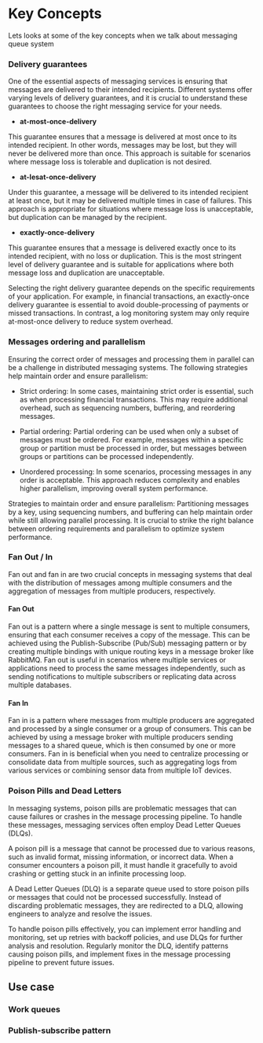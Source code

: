 # Key Concepts

Lets looks at some of the key concepts when we talk about messaging queue system


### Delivery guarantees			

One of the essential aspects of messaging services is ensuring that messages are delivered to their intended recipients. Different systems offer varying levels of delivery guarantees, and it is crucial to understand these guarantees to choose the right messaging service for your needs.

*   **at-most-once-delivery**

This guarantee ensures that a message is delivered at most once to its intended recipient. In other words, messages may be lost, but they will never be delivered more than once. This approach is suitable for scenarios where message loss is tolerable and duplication is not desired.

*   **at-lesat-once-delivery**

Under this guarantee, a message will be delivered to its intended recipient at least once, but it may be delivered multiple times in case of failures. This approach is appropriate for situations where message loss is unacceptable, but duplication can be managed by the recipient.

*   **exactly-once-delivery**

This guarantee ensures that a message is delivered exactly once to its intended recipient, with no loss or duplication. This is the most stringent level of delivery guarantee and is suitable for applications where both message loss and duplication are unacceptable.

Selecting the right delivery guarantee depends on the specific requirements of your application. For example, in financial transactions, an exactly-once delivery guarantee is essential to avoid double-processing of payments or missed transactions. In contrast, a log monitoring system may only require at-most-once delivery to reduce system overhead.


### Messages ordering and parallelism

Ensuring the correct order of messages and processing them in parallel can be a challenge in distributed messaging systems. The following strategies help maintain order and ensure parallelism:

* Strict ordering:
In some cases, maintaining strict order is essential, such as when processing financial transactions. This may require additional overhead, such as sequencing numbers, buffering, and reordering messages.

* Partial ordering:
Partial ordering can be used when only a subset of messages must be ordered. For example, messages within a specific group or partition must be processed in order, but messages between groups or partitions can be processed independently.

* Unordered processing:
In some scenarios, processing messages in any order is acceptable. This approach reduces complexity and enables higher parallelism, improving overall system performance.

Strategies to maintain order and ensure parallelism:
Partitioning messages by a key, using sequencing numbers, and buffering can help maintain order while still allowing parallel processing. It is crucial to strike the right balance between ordering requirements and parallelism to optimize system performance.



### Fan Out / In
Fan out and fan in are two crucial concepts in messaging systems that deal with the distribution of messages among multiple consumers and the aggregation of messages from multiple producers, respectively.

#### Fan Out
Fan out is a pattern where a single message is sent to multiple consumers, ensuring that each consumer receives a copy of the message. This can be achieved using the Publish-Subscribe (Pub/Sub) messaging pattern or by creating multiple bindings with unique routing keys in a message broker like RabbitMQ. Fan out is useful in scenarios where multiple services or applications need to process the same messages independently, such as sending notifications to multiple subscribers or replicating data across multiple databases.

#### Fan In
Fan in is a pattern where messages from multiple producers are aggregated and processed by a single consumer or a group of consumers. This can be achieved by using a message broker with multiple producers sending messages to a shared queue, which is then consumed by one or more consumers. Fan in is beneficial when you need to centralize processing or consolidate data from multiple sources, such as aggregating logs from various services or combining sensor data from multiple IoT devices.


### Poison Pills and Dead Letters
In messaging systems, poison pills are problematic messages that can cause failures or crashes in the message processing pipeline. To handle these messages, messaging services often employ Dead Letter Queues (DLQs).

A poison pill is a message that cannot be processed due to various reasons, such as invalid format, missing information, or incorrect data. When a consumer encounters a poison pill, it must handle it gracefully to avoid crashing or getting stuck in an infinite processing loop.

A Dead Letter Queues (DLQ) is a separate queue used to store poison pills or messages that could not be processed successfully. Instead of discarding problematic messages, they are redirected to a DLQ, allowing engineers to analyze and resolve the issues.

To handle poison pills effectively, you can implement error handling and monitoring, set up retries with backoff policies, and use DLQs for further analysis and resolution. Regularly monitor the DLQ, identify patterns causing poison pills, and implement fixes in the message processing pipeline to prevent future issues.


## Use case

### Work queues

### Publish-subscribe pattern



